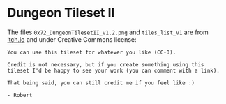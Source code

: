 # Dungeon Tileset II

The files `0x72_DungeonTilesetII_v1.2.png` and `tiles_list_v1` are from
[itch.io](https://0x72.itch.io/dungeontileset-ii) and under Creative Commons license:

    You can use this tileset for whatever you like (CC-0).
    
    Credit is not necessary, but if you create something using this tileset I'd be happy to see your work (you can comment with a link).
    
    That being said, you can still credit me if you feel like :)
    
    - Robert

